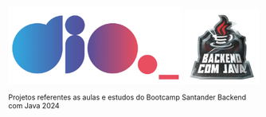 <img src="/src/a169bb67-5f72-4289-9778-fcea58dfa19a.png" width="350"> <img src="/src/a039b34c-7aa8-4a3d-b765-07c8c837f67a.webp" width="150">

Projetos referentes as aulas e estudos do Bootcamp Santander Backend com Java 2024
